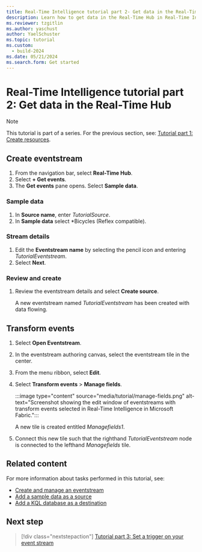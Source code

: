 ```yaml
---
title: Real-Time Intelligence tutorial part 2- Get data in the Real-Time Hub
description: Learn how to get data in the Real-Time Hub in Real-Time Intelligence.
ms.reviewer: tzgitlin
ms.author: yaschust
author: YaelSchuster
ms.topic: tutorial
ms.custom:
  - build-2024
ms.date: 05/21/2024
ms.search.form: Get started
---
```

# Real-Time Intelligence tutorial part 2: Get data in the Real-Time Hub

> [!NOTE]
> This tutorial is part of a series. For the previous section, see:  [Tutorial part 1: Create resources](tutorial-1-resources.md).

## Create eventstream

1. From the navigation bar, select **Real-Time Hub**.
1. Select **+ Get events**.
1. The **Get events** pane opens. Select **Sample data**. 

### Sample data

1. In **Source name**, enter *TutorialSource*.
1. In **Sample data** select *Bicycles (Reflex compatible).

### Stream details

1. Edit the **Eventstream name** by selecting the pencil icon and entering *TutorialEventstream*.
1. Select **Next**.

### Review and create

1. Review the eventstream details and select **Create source**.

   A new eventstream named *TutorialEventstream* has been created with data flowing.

## Transform events

1. Select **Open Eventstream**.
1. In the eventstream authoring canvas, select the eventstream tile in the center.
1. From the menu ribbon, select **Edit**.
1. Select **Transform events** > **Manage fields**.

    :::image type="content" source="media/tutorial/manage-fields.png" alt-text="Screenshot showing the edit window of eventstreams with transform events selected in Real-Time Intelligence in Microsoft Fabric.":::

     A new tile is created entitled *Managefields1*.

1. Connect this new tile such that the righthand *TutorialEventstream* node is connected to the lefthand *Managefields* tile.


## Related content

For more information about tasks performed in this tutorial, see:

* [Create and manage an eventstream](event-streams/create-manage-an-eventstream.md)
* [Add a sample data as a source](event-streams/add-source-sample-data.md#add-sample-data-as-a-source)
* [Add a KQL database as a destination](event-streams/add-destination-kql-database.md)

## Next step

> [!div class="nextstepaction"]
> [Tutorial part 3: Set a trigger on your event stream](tutorial-3-set-trigger.md)
